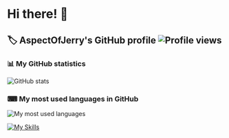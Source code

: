 # Hi there! 👋
## 🏷 AspectOfJerry's GitHub profile ![Profile views](https://komarev.com/ghpvc/?username=aspectofjerry)
### 📊 My GitHub statistics
![GitHub stats](https://github-readme-stats.vercel.app/api?username=aspectofjerry&count_private=true&show_icons=true&theme=react&include_all_commits=true)
### ⌨ My most used languages in GitHub
![My most used languages](https://github-readme-stats.vercel.app/api/top-langs/?username=aspectofjerry&theme=react&layout=compact&langs_count=10)

[![My Skills](https://skillicons.dev/icons?i=azure,cpp,css,discord,bots,express,git,github,html,java,javascript,md,mongodb,nodejs,react,regex,vscode&theme=light&perline=8)](https://skillicons.dev)

<!--
**AspectOfJerry/AspectOfJerry** is a ✨ _special_ ✨ repository because its `README.md` (this file) appears on your GitHub profile.

Here are some ideas to get you started:

- 🔭 I’m currently working on ...
- 🌱 I’m currently learning ...
- 👯 I’m looking to collaborate on ...
- 🤔 I’m looking for help with ...
- 💬 Ask me about ...
- 📫 How to reach me: ...
- 😄 Pronouns: ...
- ⚡ Fun fact: ...
-->
